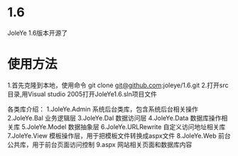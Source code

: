 1.6
===

JoleYe 1.6版本开源了

使用方法
===
1.首先克隆到本地，使用命令 git clone git@github.com:joleye/1.6.git 
2.打开src目录,用Visual studio 2005打开JoleYe1.6.sln项目文件

各类库介绍：
1.JoleYe.Admin 系统后台类库，包含系统后台相关操作
2.JoleYe.Bal 业务逻辑层
3.JoleYe.Dal 数据访问层
4.JoleYe.Data 数据库操作相关库
5.JoleYe.Model 数据抽象层
6.JoleYe.URLRewrite 自定义访问地址相关库
7.JoleYe.View 模板操作层，用于把模板文件转换成aspx文件
8.JoleYe.Web 前台公共库，用于前台页面访问控制
9.aspx 网站相关页面和数据库内容

